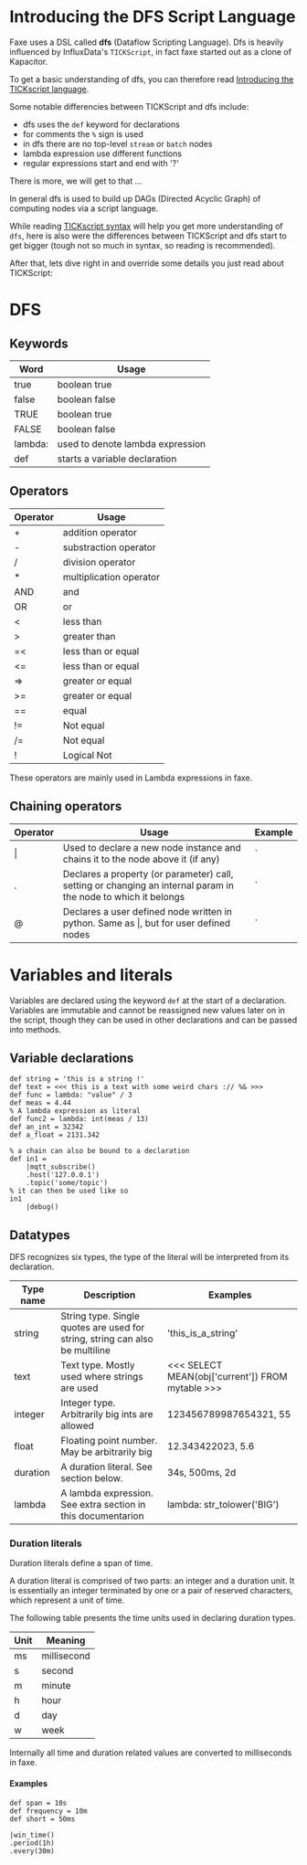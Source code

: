 # Introducing the DFS Script Language

Faxe uses a DSL called **dfs** (Dataflow Scripting Language).
Dfs is heavily influenced by InfluxData's `TICKScript`, in fact faxe started out as a clone of Kapacitor.

To get a basic understanding of dfs, you can therefore read [Introducing the TICKscript language](https://docs.influxdata.com/kapacitor/v1.5/tick/introduction/).

Some notable differencies between TICKScript and dfs include:

* dfs uses the `def` keyword for declarations
* for comments the `%` sign is used
* in dfs there are no top-level `stream` or `batch` nodes
* lambda expression use different functions
* regular expressions start and end with '?'

There is more, we will get to that ...

In general dfs is used to build up DAGs (Directed Acyclic Graph) of computing nodes via a script language.

While reading [TICKscript syntax](https://docs.influxdata.com/kapacitor/v1.5/tick/syntax/) will help you get more understanding
of `dfs`, here is also were the differences between TICKScript and dfs start to get bigger (tough not so much in syntax, so reading is recommended).

After that, lets dive right in and override some details you just read about TICKScript:

DFS
=== 

Keywords
--------

Word   |    Usage
-------|---------
true | boolean true
false | boolean false
TRUE | boolean true
FALSE | boolean false
lambda: | used to denote lambda expression
def | starts a variable declaration



Operators
---------

Operator    | Usage
------------|------
+| addition operator
-|substraction operator
/|division operator
*|multiplication operator
AND | and
OR | or
< | less than
> | greater than
=< | less than or equal
<= | less than or equal
=> |  greater or equal
 >= | greater or equal
 == | equal
!= | Not equal
/= | Not equal
! | Logical Not

These operators are mainly used in Lambda expressions in faxe.

Chaining operators
------------------

Operator | Usage | Example
---------|-------|--------
\|       | Used to declare a new node instance and chains it to the node above it (if any)| `|some_node() |debug()` 
.        | Declares a property (or parameter) call, setting or changing an internal param in the node to which it belongs| `|log() .file('log1.txt')`
@        | Declares a user defined node written in python. Same as  \|, but for user defined nodes | `|some_node() ... @mynode()`
 

Variables and literals
======================
Variables are declared using the keyword `def` at the start of a declaration. 
Variables are immutable and cannot be reassigned new values later on in the script, 
though they can be used in other declarations and can be passed into methods. 
  
Variable declarations
---------------------

    def string = 'this is a string !'
    def text = <<< this is a text with some weird chars :// %& >>>
    def func = lambda: "value" / 3
    def meas = 4.44
    % A lambda expression as literal
    def func2 = lambda: int(meas / 13)
    def an_int = 32342
    def a_float = 2131.342
    
    % a chain can also be bound to a declaration
    def in1 =
        |mqtt_subscribe()
        .host('127.0.0.1')
        .topic('some/topic')
    % it can then be used like so
    in1
        |debug()
    
Datatypes
---------

DFS recognizes six types, the type of the literal will be interpreted from its declaration.

Type name | Description | Examples
----------|-------------|---------
string    | String type. Single quotes are used for string, string can also be multiline | 'this_is_a_string'
text      | Text type. Mostly used where strings are used | <<< SELECT MEAN(obj['current']) FROM mytable >>>
integer   | Integer type. Arbitrarily big ints are allowed | 123456789987654321, 55
float     | Floating point number. May be arbitrarily big  | 12.343422023, 5.6
duration  | A duration literal. See section below.         | 34s, 500ms, 2d
lambda    | A lambda expression. See extra section in this documentarion| lambda: str_tolower('BIG')
    
### Duration literals 

Duration literals define a span of time. 

A duration literal is comprised of two parts: an integer and a duration unit. It is essentially an integer terminated by one or a pair of reserved characters, which represent a unit of time.

The following table presents the time units used in declaring duration types.

Unit | Meaning
-----|--------
ms|millisecond
s|second
m|minute
h|hour
d|day
w|week


Internally all time and duration related values are converted to milliseconds in faxe.

#### Examples
    
    def span = 10s
    def frequency = 10m
    def short = 50ms
    
    |win_time()
    .period(1h)
    .every(30m)
